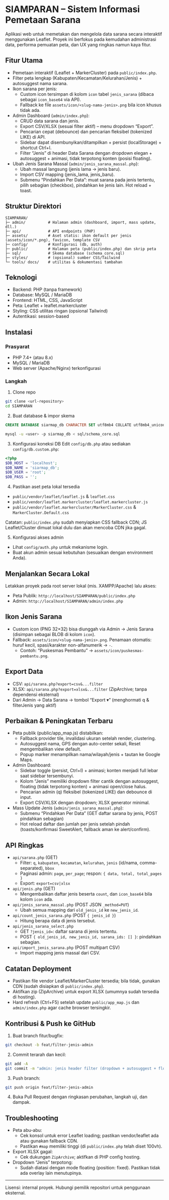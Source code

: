 # SIAMPARAN – Sistem Informasi Pemetaan Sarana

Aplikasi web untuk memetakan dan mengelola data sarana secara interaktif menggunakan Leaflet. Proyek ini berfokus pada kemudahan administrasi data, performa pemuatan peta, dan UX yang ringkas namun kaya fitur.

## Fitur Utama

- Pemetaan interaktif (Leaflet + MarkerCluster) pada `public/index.php`.
- Filter peta lengkap (Kabupaten/Kecamatan/Kelurahan/Jenis) + autosuggest nama sarana.
- Ikon sarana per jenis:
  - Custom icon tersimpan di kolom `icon` tabel `jenis_sarana` (dibaca sebagai `icon_base64` via API).
  - Fallback ke file `assets/icon/<slug-nama-jenis>.png` bila icon khusus tidak ada.
- Admin Dashboard (`admin/index.php`):
  - CRUD data sarana dan jenis.
  - Export CSV/XLSX (sesuai filter aktif) – menu dropdown “Export”.
  - Pencarian cepat (debounce) dan pencarian fleksibel (tokenized LIKE) di API.
  - Sidebar dapat disembunyikan/ditampilkan + persist (localStorage) + shortcut Ctrl+I.
  - Filter “Jenis” di header Data Sarana dengan dropdown elegan + autosuggest + animasi, tidak terpotong konten (posisi floating).
- Ubah Jenis Sarana Massal (`admin/jenis_sarana_massal.php`):
  - Ubah massal langsung (jenis lama → jenis baru).
  - Import CSV mapping (jenis_lama, jenis_baru).
  - Submenu “Pindahkan Per Data”: muat sarana pada jenis tertentu, pilih sebagian (checkbox), pindahkan ke jenis lain. Hot reload + toast.

## Struktur Direktori

```
SIAMPARAN/
├─ admin/          # Halaman admin (dashboard, import, mass update, dll.)
├─ api/            # API endpoints (PHP)
├─ assets/         # Aset statis: ikon default per jenis (assets/icon/*.png), favicon, template CSV
├─ config/         # Konfigurasi (db, auth)
├─ public/         # Halaman peta (public/index.php) dan skrip peta
├─ sql/            # Skema database (schema_core.sql)
├─ styles/         # (opsional) sumber CSS/Tailwind
└─ tools/ docs/    # utilitas & dokumentasi tambahan
```

## Teknologi

- Backend: PHP (tanpa framework)
- Database: MySQL / MariaDB
- Frontend: HTML, CSS, JavaScript
- Peta: Leaflet + leaflet.markercluster
- Styling: CSS utilitas ringan (opsional Tailwind)
- Autentikasi: session-based

## Instalasi

### Prasyarat

- PHP 7.4+ (atau 8.x)
- MySQL / MariaDB
- Web server (Apache/Nginx) terkonfigurasi

### Langkah

1) Clone repo
```bash
git clone <url-repository>
cd SIAMPARAN
```

2) Buat database & impor skema
```sql
CREATE DATABASE siarmap_db CHARACTER SET utf8mb4 COLLATE utf8mb4_unicode_ci;
```
```bash
mysql -u <user> -p siarmap_db < sql/schema_core.sql
```

3) Konfigurasi koneksi DB
Edit `config/db.php` atau sediakan `config/db.custom.php`:
```php
<?php
$DB_HOST = 'localhost';
$DB_NAME = 'siarmap_db';
$DB_USER = 'root';
$DB_PASS = '';
```

4) Pastikan aset peta lokal tersedia
- `public/vendor/leaflet/leaflet.js` & `leaflet.css`
- `public/vendor/leaflet.markercluster/leaflet.markercluster.js`
- `public/vendor/leaflet.markercluster/MarkerCluster.css` & `MarkerCluster.Default.css`

Catatan: `public/index.php` sudah menyiapkan CSS fallback CDN; JS Leaflet/Cluster dimuat lokal dulu dan akan mencoba CDN jika gagal.

5) Konfigurasi akses admin
- Lihat `config/auth.php` untuk mekanisme login.
- Buat akun admin sesuai kebutuhan (sesuaikan dengan environment Anda).

## Menjalankan Secara Lokal

Letakkan proyek pada root server lokal (mis. XAMPP/Apache) lalu akses:
- Peta Publik: `http://localhost/SIAMPARAN/public/index.php`
- Admin: `http://localhost/SIAMPARAN/admin/index.php`

## Ikon Jenis Sarana

- Custom icon (PNG 32×32) bisa diunggah via Admin → Jenis Sarana (disimpan sebagai BLOB di kolom `icon`).
- Fallback: `assets/icon/<slug-nama-jenis>.png`. Penamaan otomatis: huruf kecil, spasi/karakter non-alfanumerik → `-`.
  - Contoh: “Puskesmas Pembantu” → `assets/icon/puskesmas-pembantu.png`.

## Export Data

- CSV: `api/sarana.php?export=csv&...filter`
- XLSX: `api/sarana.php?export=xlsx&...filter` (ZipArchive; tanpa dependensi eksternal)
- Dari Admin → Data Sarana → tombol “Export ▾” (menghormati q & filterJenis yang aktif)

## Perbaikan & Peningkatan Terbaru

- Peta publik (public/app_map.js) distabilkan:
  - Fallback provider tile, invalidasi ukuran setelah render, clustering.
  - Autosuggest nama, GPS dengan auto-center sekali, Reset mengembalikan view default.
  - Popup marker menampilkan nama/wilayah/jenis + tautan ke Google Maps.
- Admin Dashboard:
  - Sidebar toggle (persist, Ctrl+I) + animasi; konten menjadi full lebar saat sidebar tersembunyi.
  - Kolom “Jenis” memiliki dropdown filter cantik dengan autosuggest, floating (tidak terpotong konten) + animasi open/close halus.
  - Pencarian admin (q) fleksibel (tokenized LIKE) dan debounce di input.
  - Export CSV/XLSX dengan dropdown; XLSX generator minimal.
- Mass Update Jenis (`admin/jenis_sarana_massal.php`):
  - Submenu “Pindahkan Per Data” (GET daftar sarana by jenis, POST pindahkan sebagian)
  - Hot reload daftar dan jumlah per jenis setelah pindah (toasts/konfirmasi SweetAlert, fallback aman ke alert/confirm).

## API Ringkas

- `api/sarana.php` (GET)
  - Filter: `q`, `kabupaten`, `kecamatan`, `kelurahan`, `jenis` (id/nama, comma-separated), `bbox`
  - Paginasi admin: `page`, `per_page`; respon: `{ data, total, total_pages }`
  - Export: `export=csv|xlsx`
- `api/jenis.php` (GET)
  - Mengembalikan daftar jenis beserta `count`, dan `icon_base64` bila kolom `icon` ada.
- `api/jenis_sarana_massal.php` (POST JSON `_method=PUT`)
  - Ubah semua mapping dari `old_jenis_id` ke `new_jenis_id`.
- `api/count_jenis_sarana.php` (POST `{ jenis_id }`)
  - Hitung berapa data di jenis tersebut.
- `api/jenis_sarana_select.php`
  - GET `?jenis_id=`: daftar sarana di jenis tertentu.
  - POST `{ old_jenis_id, new_jenis_id, sarana_ids: [] }`: pindahkan sebagian.
- `api/import_jenis_sarana.php` (POST multipart CSV)
  - Import mapping jenis massal dari CSV.

## Catatan Deployment

- Pastikan file vendor Leaflet/MarkerCluster tersedia; bila tidak, gunakan CDN (sudah disiapkan di `public/index.php`).
- Aktifkan zip (ZipArchive) untuk export XLSX (umumnya sudah tersedia di hosting).
- Hard refresh (Ctrl+F5) setelah update `public/app_map.js` dan `admin/index.php` agar cache browser tersingkir.

## Kontribusi & Push ke GitHub

1) Buat branch fitur/bugfix:
```bash
git checkout -b feat/filter-jenis-admin
```
2) Commit terarah dan kecil:
```bash
git add -A
git commit -m "admin: jenis header filter (dropdown + autosuggest + floating)"
```
3) Push branch:
```bash
git push origin feat/filter-jenis-admin
```
4) Buka Pull Request dengan ringkasan perubahan, langkah uji, dan dampak.

## Troubleshooting

- Peta abu-abu:
  - Cek konsol untuk error Leaflet loading; pastikan vendor/leaflet ada atau gunakan fallback CDN.
  - Pastikan `#map` memiliki tinggi (di `public/index.php` telah diset 100vh).
- Export XLSX gagal:
  - Cek dukungan `ZipArchive`; aktifkan di PHP config hosting.
- Dropdown “Jenis” terpotong:
  - Sudah diatasi dengan mode floating (position: fixed). Pastikan tidak ada overlay lain menutupinya.

---

Lisensi: internal proyek. Hubungi pemilik repositori untuk penggunaan eksternal.

